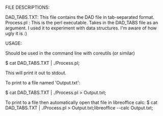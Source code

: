 FILE DESCRIPTIONS:

DAD\_TABS.TXT: This file contains the DAD file in tab-separated format.
Process.pl	 : This is the perl executable. Takes in the DAD\_TABS file as an argument. I used it to experiment with data structures. I'm aware of how ugly it is :) 

USAGE:

Should  be used in the command line with coreutils (or similar)

$ cat DAD\_TABS.TXT | ./Process.pl;

This will print it out to stdout.

To print to a file named 'Output.txt':

$ cat DAD\_TABS.TXT | ./Process.pl > Output.txt;

To print to a file then automatically open that file in libreoffice calc:
$ cat DAD\_TABS.TXT | ./Process.pl > Output.txt;libreoffice --calc Output.txt;
